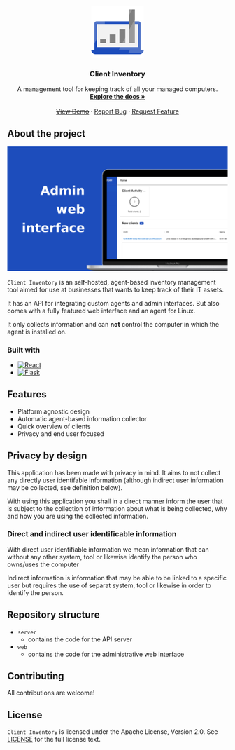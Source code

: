 <!-- PROJECT LOGO -->
<br />
<div align="center">
  <a href="https://github.com/Mozzo1000/client-inventory">
    <img src="assets/logo.svg" height="120px" width="120px"/>
  </a>

<h3 align="center">Client Inventory</h3>

  <p align="center">
    A management tool for keeping track of all your managed computers.
    <br />
    <a href="https://github.com/Mozzo1000/inventory/wiki"><strong>Explore the docs »</strong></a>
    <br />
    <br />
    <a href="https://github.com/github_username/repo_name"><s>View Demo</s></a>
    ·
    <a href="https://github.com/Mozzo1000/client-inventory/issues">Report Bug</a>
    ·
    <a href="https://github.com/Mozzo1000/client-inventory/issues">Request Feature</a>
  </p>
</div>

## About the project

![Flask](assets/web-interface-cover.png)

`Client Inventory` is an self-hosted, agent-based inventory management tool aimed for use at businesses that wants to keep track of their IT assets. 

It has an API for integrating custom agents and admin interfaces. But also comes with a fully featured web interface and an agent for Linux.

It only collects information and can **not** control the computer in which the agent is installed on.

### Built with
* [![React](https://img.shields.io/badge/React-20232A?style=for-the-badge&logo=react&logoColor=61DAFB)](https://reactjs.org)
* [![Flask](https://img.shields.io/badge/Flask-000000?style=for-the-badge&logo=flask&logoColor=white)](https://flask.palletsprojects.com/en/2.2.x/)

## Features
* Platform agnostic design
* Automatic agent-based information collector
* Quick overview of clients
* Privacy and end user focused

## Privacy by design
This application has been made with privacy in mind. It aims to not collect any directly user identifable information (although indirect user information may be collected, see definition below).

With using this application you shall in a direct manner inform the user that is subject to the collection of information about what is being collected, why and how you are using the collected information.

### Direct and indirect user identificable information
With direct user identifiable information we mean information that can without any other system, tool or likewise identify the person who owns/uses the computer

Indirect information is information that may be able to be linked to a specific user but requires the use of separat system, tool or likewise in order to identify the person.

## Repository structure
* `server` 
  * contains the code for the API server
* `web`
  * contains the code for the administrative web interface

## Contributing
All contributions are welcome!

## License
`Client Inventory` is licensed under the Apache License, Version 2.0. See [LICENSE](LICENSE) for the full license text.